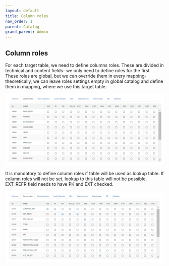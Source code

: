 ```yaml
---
layout: default
title: Column roles
nav_order: 1
parent: Catalog
grand_parent: Admin
---
```


## Column roles

For each target table, we need to define columns roles. These are divided in technical and content fields- we only need to define roles for the first. These roles are global, but we can override them in every mapping- theoretically, we can leave roles settings empty in global catalog and define them in mapping, where we use this target table.

![](../../../snapshots/column_roles_1.png)

It is mandatory to define column roles if table will be used as lookup table. If column roles will not be set, lookup to this table will not be possible. EXT_REFR field needs to have PK and EXT checked.

![](../../../snapshots/column_roles_2.png)